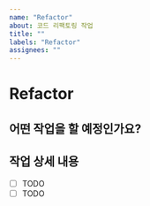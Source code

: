 ```yaml
---
name: "Refactor"
about: 코드 리팩토링 작업
title: ""
labels: "Refactor"
assignees: ""
---
```


# Refactor

## 어떤 작업을 할 예정인가요?

## 작업 상세 내용

- [ ] TODO
- [ ] TODO
